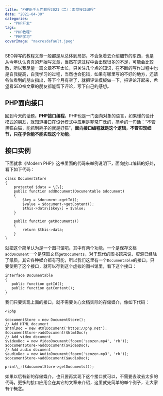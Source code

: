 ```yaml
---
title: "PHP新手入门教程2021（二）：面向接口编程"
date: "2021-04-30"
categories: 
  - "PHP开发"
tags: 
  - "PHP教程"
  - "PHP学习"
coverImage: "maxresdefault.jpeg"
---
```


SEO禅写的教程文章一般都是从总体到局部，不会急着去介绍细节的东西，也是从今年认认真真的开始写文章，当然在这过程中会出现很多的不足，可能会比较散，所以我尽量一篇文章不写太长，只关注几个点的知识，在不断的写作过程中也是自我提高，自我学习的过程，当然也会犯错，如果有哪里写的不好的地方，还请各位看到的朋友指出，等下个月有空了，就把评论模板做一下，把评论开起来，希望看SEO禅文章的朋友都能留下评论，写下自己的感想。

## PHP面向接口

回到今天的话题，**PHP接口编程**，PHP也是一门面向对象的语言，如果懂的设计模式的朋友，就知道接口在设计模式中应用是非常广泛的，简单的一句话：“不管黑猫白猫，能抓到耗子的就是好猫”，**面向接口编程就是这个逻辑，不管实现细节，只在乎你能不能实现这个功能**。

## 接口实例

下面就拿《Modern PHP》这书里面的代码来举例说明下，面向接口编辑的好处，看下如下代码：
```
class DocumentStore
{
    protected $data = \[\];
    public function addDocument(Documentable $document)
    {
        $key = $document->getId();
        $value = $document->getContent();
        $this->data\[$key\] = $value;
    }

    public function getDocuments()
    {
        return $this->data;
    }
}
```
就把这个简单认为是一个图书馆吧，其中有两个功能，一个是保存文档`addDocument`一个是获取文档`getDocuments`，对于现代的图书馆来说，资源已经除了纸质，其它各种媒介都有可能，所以我们这里有一个`Documentable`的接口，只要使用了这个接口，就可以存到这个虚拟的图书馆里，看下这个接口：
```
interface Documentable
{
   public function getId();
   public function getContent(); 
}
```
我们只要实现上面的接口，就不需要关心文档实际的存储媒介，像如下代码：
```
<?php

$documentStore = new DocumentStore();
// Add HTML document
$htmlDoc = new HtmlDocument('https://php.net');
$documentStore->addDocument($htmlDoc);
// Add video document
$videoDoc = new VideoDocument(fopen('seozen.mp4', 'rb'));
$documentStore->addDocument($videoDoc);
// Add audio document
$audioDoc = new AudioDocument(fopen('seozen.mp3', 'rb'));
$documentStore->addDocument($audioDoc);

print\_r($documentStore->getDocuments());
```
如果以后有新的存储媒介，也只要再实现下这个接口就可以，不需要去改去太多的代码，更多的接口应用会在其它的文章来介绍，这里就先简单的举个例子，让大家有个概念。
